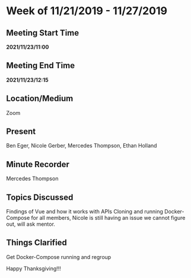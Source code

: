 # Week of 11/21/2019 - 11/27/2019

## Meeting Start Time

**2021/11/23/11:00** 

## Meeting End Time

**2021/11/23/12:15** 

## Location/Medium
Zoom

## Present

Ben Eger, Nicole Gerber, Mercedes Thompson, Ethan Holland

## Minute Recorder

Mercedes Thompson

## Topics Discussed

Findings of Vue and how it works with APIs
Cloning and running Docker-Compose for all members, Nicole is still having an issue we cannot figure out, will ask mentor.

## Things Clarified

Get Docker-Compose running and regroup

Happy Thanksgiving!!!
